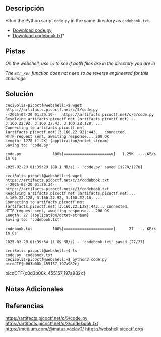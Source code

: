 
## Descripción

*Run the Python script `code.py` in the same directory as `codebook.txt`.

- [Download code.py](https://artifacts.picoctf.net/c/3/code.py)
- [Download codebook.txt](https://artifacts.picoctf.net/c/3/codebook.txt)*

## Pistas

*On the webshell, use `ls` to see if both files are in the directory you are in*

*The `str_xor` function does not need to be reverse engineered for this challenge*
## Solución

```
ceciSolis-picoctf@webshell:~$ wget https://artifacts.picoctf.net/c/3/code.py
--2025-02-20 01:39:19--  https://artifacts.picoctf.net/c/3/code.py
Resolving artifacts.picoctf.net (artifacts.picoctf.net)... 3.160.22.92, 3.160.22.43, 3.160.22.128, ...
Connecting to artifacts.picoctf.net (artifacts.picoctf.net)|3.160.22.92|:443... connected.
HTTP request sent, awaiting response... 200 OK
Length: 1278 (1.2K) [application/octet-stream]
Saving to: 'code.py'

code.py              100%[=====================>]   1.25K  --.-KB/s    in 0s      

2025-02-20 01:39:20 (88.1 MB/s) - 'code.py' saved [1278/1278]

ceciSolis-picoctf@webshell:~$ wget https://artifacts.picoctf.net/c/3/codebook.txt
--2025-02-20 01:39:34--  https://artifacts.picoctf.net/c/3/codebook.txt
Resolving artifacts.picoctf.net (artifacts.picoctf.net)... 3.160.22.128, 3.160.22.92, 3.160.22.16, ...
Connecting to artifacts.picoctf.net (artifacts.picoctf.net)|3.160.22.128|:443... connected.
HTTP request sent, awaiting response... 200 OK
Length: 27 [application/octet-stream]
Saving to: 'codebook.txt'

codebook.txt         100%[=====================>]      27  --.-KB/s    in 0s      

2025-02-20 01:39:34 (1.89 MB/s) - 'codebook.txt' saved [27/27]

ceciSolis-picoctf@webshell:~$ ls
code.py  codebook.txt
ceciSolis-picoctf@webshell:~$ python3 code.py
picoCTF{c0d3b00k_455157_197a982c}
```
picoCTF{c0d3b00k_455157_197a982c}
## Notas Adicionales 
## Referencias 
https://artifacts.picoctf.net/c/3/code.py
https://artifacts.picoctf.net/c/3/codebook.txt
https://medium.com/@matus.vaclav1/
https://webshell.picoctf.org/
